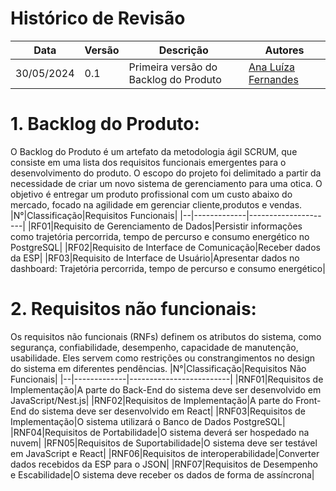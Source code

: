 # Histórico de Revisão
|Data|Versão|Descrição|Autores|
|----|------|---------|-------|
|30/05/2024|0.1|Primeira versão do Backlog do Produto|[Ana Luíza Fernandes](https://github.com/analufernanndess)

# 1. Backlog do Produto:
O Backlog do Produto é um artefato da metodologia ágil SCRUM, que consiste em uma lista dos requisitos funcionais emergentes para o desenvolvimento do produto. O escopo do projeto foi delimitado a partir da necessidade de criar um novo sistema de gerenciamento para uma otica. O objetivo é entregar um produto profissional com um custo abaixo do mercado, focado na agilidade em gerenciar cliente,produtos e vendas.
|N°|Classificação|Requisitos Funcionais|
|--|-------------|---------------------|
|RF01|Requisito de Gerenciamento de Dados|Persistir informações como trajetória percorrida, tempo de percurso e consumo energético no PostgreSQL|
|RF02|Requisito de Interface de Comunicação|Receber dados da ESP|
|RF03|Requisito de Interface de Usuário|Apresentar dados no dashboard: Trajetória percorrida, tempo de percurso e consumo energético|

# 2. Requisitos não funcionais:
Os requisitos não funcionais (RNFs) definem os atributos do sistema, como segurança, confiabilidade, desempenho, capacidade de manutenção, usabilidade. Eles servem como restrições ou constrangimentos no design do sistema em diferentes pendências.
|N°|Classificação|Requisitos Não Funcionais|
|--|-------------|-------------------------|
|RNF01|Requisitos de Implementação|A parte do Back-End do sistema deve ser desenvolvido em JavaScript/Nest.js|
|RNF02|Requisitos de Implementação|A parte do Front-End do sistema deve ser desenvolvido em React|
|RNF03|Requisitos de Implementação|O sistema utilizará o Banco de Dados PostgreSQL|
|RNF04|Requisitos de Portabilidade|O sistema deverá ser hospedado na nuvem|
|RFN05|Requisitos de Suportabilidade|O sistema deve ser testável em JavaScript e React|
|RNF06|Requisitos de interoperabilidade|Converter dados recebidos da ESP para o JSON|
|RNF07|Requisitos de Desempenho e Escabilidade|O sistema deve receber os dados de forma de assíncrona|
